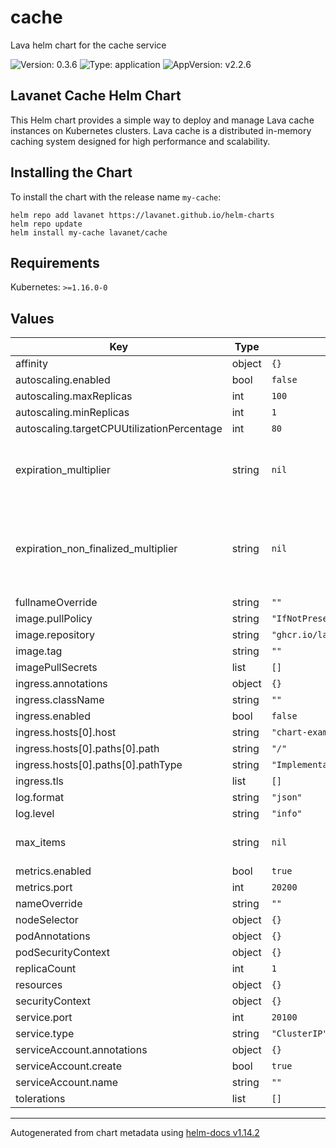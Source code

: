 # cache

Lava helm chart for the cache service

![Version: 0.3.6](https://img.shields.io/badge/Version-0.3.6-informational?style=flat-square) ![Type: application](https://img.shields.io/badge/Type-application-informational?style=flat-square) ![AppVersion: v2.2.6](https://img.shields.io/badge/AppVersion-v2.2.6-informational?style=flat-square)

## Lavanet Cache Helm Chart

This Helm chart provides a simple way to deploy and manage Lava cache instances on Kubernetes clusters.
Lava cache is a distributed in-memory caching system designed for high performance and scalability.

## Installing the Chart

To install the chart with the release name `my-cache`:

```shell
helm repo add lavanet https://lavanet.github.io/helm-charts
helm repo update
helm install my-cache lavanet/cache
```

## Requirements

Kubernetes: `>=1.16.0-0`

## Values

| Key | Type | Default | Description |
|-----|------|---------|-------------|
| affinity | object | `{}` |  |
| autoscaling.enabled | bool | `false` |  |
| autoscaling.maxReplicas | int | `100` |  |
| autoscaling.minReplicas | int | `1` |  |
| autoscaling.targetCPUUtilizationPercentage | int | `80` |  |
| expiration_multiplier | string | `nil` | the expiration multiplier for items in the cache |
| expiration_non_finalized_multiplier | string | `nil` | the expiration non finalized multiplier for items in the cache |
| fullnameOverride | string | `""` |  |
| image.pullPolicy | string | `"IfNotPresent"` |  |
| image.repository | string | `"ghcr.io/lavanet/lava/lavap"` |  |
| image.tag | string | `""` |  |
| imagePullSecrets | list | `[]` |  |
| ingress.annotations | object | `{}` |  |
| ingress.className | string | `""` |  |
| ingress.enabled | bool | `false` |  |
| ingress.hosts[0].host | string | `"chart-example.local"` |  |
| ingress.hosts[0].paths[0].path | string | `"/"` |  |
| ingress.hosts[0].paths[0].pathType | string | `"ImplementationSpecific"` |  |
| ingress.tls | list | `[]` |  |
| log.format | string | `"json"` |  |
| log.level | string | `"info"` |  |
| max_items | string | `nil` | max items allowed in the cache |
| metrics.enabled | bool | `true` |  |
| metrics.port | int | `20200` |  |
| nameOverride | string | `""` |  |
| nodeSelector | object | `{}` |  |
| podAnnotations | object | `{}` |  |
| podSecurityContext | object | `{}` |  |
| replicaCount | int | `1` |  |
| resources | object | `{}` |  |
| securityContext | object | `{}` |  |
| service.port | int | `20100` |  |
| service.type | string | `"ClusterIP"` |  |
| serviceAccount.annotations | object | `{}` |  |
| serviceAccount.create | bool | `true` |  |
| serviceAccount.name | string | `""` |  |
| tolerations | list | `[]` |  |

----------------------------------------------
Autogenerated from chart metadata using [helm-docs v1.14.2](https://github.com/norwoodj/helm-docs/releases/v1.14.2)
